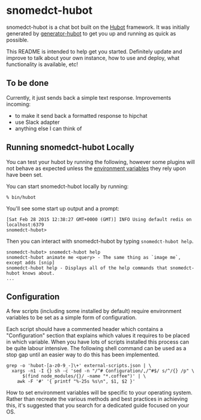# snomedct-hubot

snomedct-hubot is a chat bot built on the [Hubot] framework. It was initially generated by [generator-hubot] to get you up and running as quick as possible.

This README is intended to help get you started. Definitely update and improve to talk about your own instance, how to use and deploy, what functionality is available, etc!

## To be done

Currently, it just sends back a simple text response. Improvements incoming:

- to make it send back a formatted response to hipchat
- use Slack adapter
- anything else I can think of

## Running snomedct-hubot Locally

You can test your hubot by running the following, however some plugins will not behave as expected unless the [environment variables](#configuration) they rely upon have been set.

You can start snomedct-hubot locally by running:

```
% bin/hubot
```

You'll see some start up output and a prompt:

```
[Sat Feb 28 2015 12:38:27 GMT+0000 (GMT)] INFO Using default redis on localhost:6379
snomedct-hubot>
```

Then you can interact with snomedct-hubot by typing `snomedct-hubot help`.

```
snomedct-hubot> snomedct-hubot help
snomedct-hubot animate me <query> - The same thing as `image me`, except adds [snip]
snomedct-hubot help - Displays all of the help commands that snomedct-hubot knows about.
...
```

## Configuration

A few scripts (including some installed by default) require environment variables to be set as a simple form of configuration.

Each script should have a commented header which contains a "Configuration" section that explains which values it requires to be placed in which variable. When you have lots of scripts installed this process can be quite labour intensive. The following shell command can be used as a stop gap until an easier way to do this has been implemented.

```
grep -o 'hubot-[a-z0-9_-]\+' external-scripts.json | \
  xargs -n1 -I {} sh -c 'sed -n "/^# Configuration/,/^#$/ s/^/{} /p" \
      $(find node_modules/{}/ -name "*.coffee")' | \
    awk -F '#' '{ printf "%-25s %s\n", $1, $2 }'
```

How to set environment variables will be specific to your operating system. Rather than recreate the various methods and best practices in achieving this, it's suggested that you search for a dedicated guide focused on your OS.

[generator-hubot]: https://github.com/github/generator-hubot
[hubot]: http://hubot.github.com
